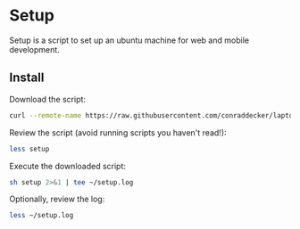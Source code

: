 Setup
======

Setup is a script to set up an ubuntu machine for web and mobile development.

Install
-------

Download the script:

```sh
curl --remote-name https://raw.githubusercontent.com/conraddecker/laptop/master/setup
```

Review the script (avoid running scripts you haven't read!):

```sh
less setup
```

Execute the downloaded script:

```sh
sh setup 2>&1 | tee ~/setup.log
```

Optionally, review the log:

```sh
less ~/setup.log
```
